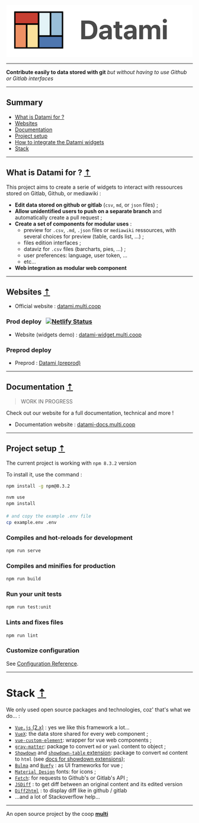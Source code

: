 ![LOGO-DATAMI](./src/assets/logo_DATAMI_title.png)

<!-- <img src="./src/assets/logo_DATAMI_title.png" alt="drawing" width="120" style="float: left; margin-right:10px"/> -->

---
<!-- #  DATAMI -->
**Contribute easily to data stored with git**
_but without having to use Github or Gitlab interfaces_

---

## Summary

- [What is Datami for ?](#what-is-datami-for-)
- [Websites](#websites-)
- [Documentation](#documentation-)
- [Project setup](#project-setup-)
- [How to integrate the Datami widgets](#how-to-integrate-the-datami-widgets-)
- [Stack](#stack-)

---

## What is Datami for ? [⇡](#summary)

This project aims to create a serie of widgets to interact with ressources stored on Gitlab, Github, or mediawiki :

- **Edit data stored on github or gitlab** (`csv`, `md`, or `json` files) ;
- **Allow unidentified users to push on a separate branch** and automatically create a pull request ;
- **Create a set of components for modular uses** :
  - preview for `.csv`, `.md`, `.json` files or `mediawiki` ressources, with several choices for preview (table, cards list, ...) ;
  - files edition interfaces ;
  - dataviz for `.csv` files (barcharts, pies, ...) ;
  - user preferences: language, user token, ...
  - etc...
- **Web integration as modular web component**

---

## Websites [⇡](#summary)

- Official website : [datami.multi.coop](https://datami.multi.coop/)

### Prod deploy &nbsp; [![Netlify Status](https://api.netlify.com/api/v1/badges/1cd66edf-3b08-43db-bd21-6490377bb24a/deploy-status)](https://app.netlify.com/sites/datami/deploys)

- Website (widgets demo) : [datami-widget.multi.coop](https://datami-widget.multi.coop/)

### Preprod deploy

- Preprod : [Datami (preprod)](https://preprod--multi-datami.netlify.app/)

---

## Documentation [⇡](#summary)

> WORK IN PROGRESS

Check out our website for a full documentation, technical and more !

- Documentation website : [datami-docs.multi.coop](https://datami-docs.multi.coop)

---

## Project setup [⇡](#summary)

The current project is working with `npm 8.3.2` version

To install it, use the command :

```bash
npm install -g npm@8.3.2
```

```bash
nvm use
npm install

# and copy the example .env file
cp example.env .env
```

### Compiles and hot-reloads for development

```bash
npm run serve
```

### Compiles and minifies for production

```bash
npm run build
```

### Run your unit tests

```bash
npm run test:unit
```

### Lints and fixes files

```bash
npm run lint
```

### Customize configuration

See [Configuration Reference](https://cli.vuejs.org/config/).

---

# Stack [⇡](#summary)

We only used open source packages and technologies, coz' that's what we do... :

- [`Vue.js` (2.x)](https://v2.vuejs.org/v2/guide) : yes we like this framework a lot...
- [`VueX`](https://vuex.vuejs.org/): the data store shared for every web component ;
- [`vue-custom-element`](https://github.com/karol-f/vue-custom-element): wrapper for vue web components ;
- [`gray-matter`](https://www.npmjs.com/package/gray-matter): package to convert `md` or `yaml` content to object ;
- [`Showdown`](https://www.npmjs.com/package/showdown) and [`showdown-table` extension](https://github.com/showdownjs/table-extension#readme): package to convert `md` content to `html` (see [docs for showdown extensions](https://github.com/showdownjs/showdown#extensions));
- [`Bulma`](https://bulma.io/) and [`Buefy`](https://buefy.org/) : as UI frameworks for vue ;
- [`Material Design`](https://materialdesignicons.com/) fonts: for icons ;
- [`Fetch`](https://developer.mozilla.org/en-US/docs/Web/API/Fetch_API/Using_Fetch): for requests to Github's or Gitlab's API ;
- [`JSDiff`](https://github.com/kpdecker/jsdiff) : to get diff between an original content and its edited version
- [`Diff2html`](https://www.npmjs.com/package/diff2html) : to display diff like in github / gitlab
- ...and a lot of Stackoverflow help...

---

An open source project by the coop **[multi](https://multi.coop)**
